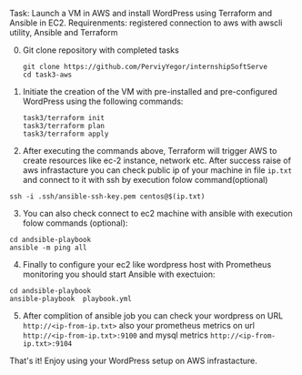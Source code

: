 Task: Launch a VM in AWS and install WordPress using Terraform and Ansible in EC2.
Requirenments: registered connection to aws with awscli utility, Ansible and Terraform

0. Git clone repository with completed tasks
    ```
    git clone https://github.com/PerviyYegor/internshipSoftServe
    cd task3-aws
    ```

1. Initiate the creation of the VM with pre-installed and pre-configured WordPress using the following commands:
    ```
    task3/terraform init
    task3/terraform plan
    task3/terraform apply
    ```
2. After executing the commands above, Terraform will trigger AWS to create resources like ec-2 instance, network etc. After success raise of aws infrastacture you can check public ip of your machine in file `ip.txt` and connect to it with ssh by execution folow command(optional)
```
ssh -i .ssh/ansible-ssh-key.pem centos@$(ip.txt)
```
3. You can also check connect to ec2 machine with ansible with execution folow commands (optional):
```
cd andsible-playbook
ansible -m ping all
```
4. Finally to configure your ec2 like wordpress host with Prometheus monitoring you should start Ansible with exectuion:
```
cd andsible-playbook
ansible-playbook  playbook.yml
```
5. After complition of ansible job you can check your wordpress on URL `http://<ip-from-ip.txt>` also your prometheus metrics on url `http://<ip-from-ip.txt>:9100` and mysql metrics `http://<ip-from-ip.txt>:9104`
   
That's it! Enjoy using your WordPress setup on AWS infrastacture.